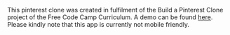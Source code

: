 This pinterest clone was created in fulfilment of the Build a Pinterest Clone project of the Free Code Camp Curriculum.  A demo can be found [here](https://freecodecamp-minterest.glitch.me/).  Please kindly note that this app is currently not mobile friendly.
